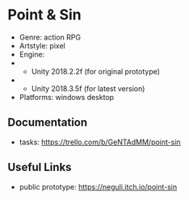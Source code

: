 # Point & Sin

- Genre: action RPG
- Artstyle: pixel
- Engine:
- - Unity 2018.2.2f (for original prototype)
- - Unity 2018.3.5f (for latest version)
- Platforms: windows desktop

## Documentation
- tasks: https://trello.com/b/GeNTAdMM/point-sin

## Useful Links
- public prototype: https://neguli.itch.io/point-sin
